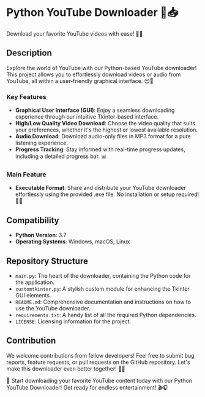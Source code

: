 # Python YouTube Downloader 🎥📥

Download your favorite YouTube videos with ease! 🚀✨

## Description

Explore the world of YouTube with our Python-based YouTube downloader! This project allows you to effortlessly download videos or audio from YouTube, all within a user-friendly graphical interface. 😍🎉

### Key Features

- **Graphical User Interface (GUI)**: Enjoy a seamless downloading experience through our intuitive Tkinter-based interface.
- **High/Low Quality Video Download**: Choose the video quality that suits your preferences, whether it's the highest or lowest available resolution.
- **Audio Download**: Download audio-only files in MP3 format for a pure listening experience.
- **Progress Tracking**: Stay informed with real-time progress updates, including a detailed progress bar. 📊

### Main Feature

- **Executable Format**: Share and distribute your YouTube downloader effortlessly using the provided .exe file. No installation or setup required! 💯💼

## Compatibility

- **Python Version**: 3.7
- **Operating Systems**: Windows, macOS, Linux

## Repository Structure

- `main.py`: The heart of the downloader, containing the Python code for the application.
- `customtkinter.py`: A stylish custom module for enhancing the Tkinter GUI elements.
- `README.md`: Comprehensive documentation and instructions on how to use the YouTube downloader.
- `requirements.txt`: A handy list of all the required Python dependencies.
- `LICENSE`: Licensing information for the project.

## Contribution

We welcome contributions from fellow developers! Feel free to submit bug reports, feature requests, or pull requests on the GitHub repository. Let's make this downloader even better together! 👥🌟

🎉 Start downloading your favorite YouTube content today with our Python YouTube Downloader! Get ready for endless entertainment! 🎬🎧
